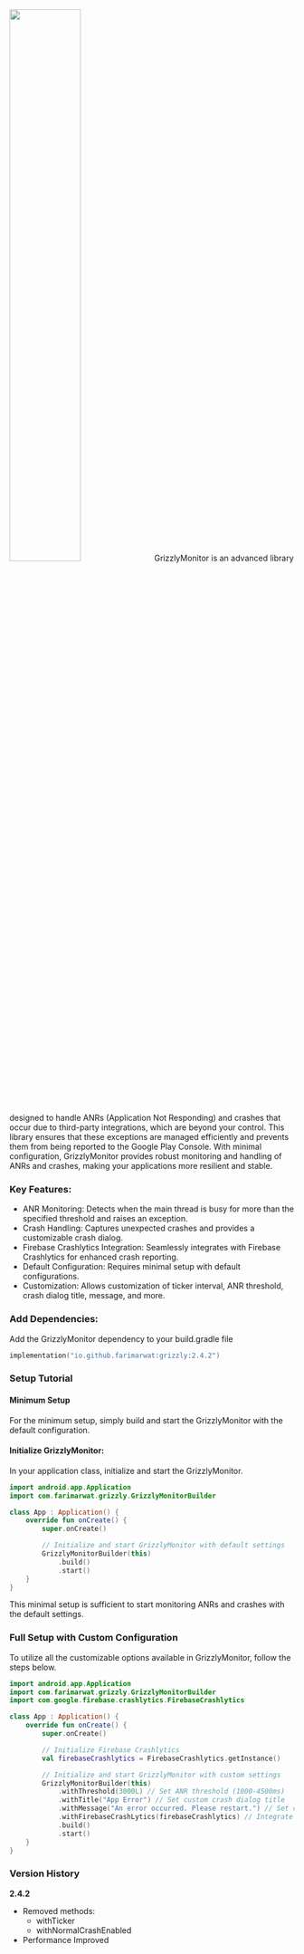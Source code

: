 
<img src="grizzly.webp" width="50%" height="50%"/>
GrizzlyMonitor is an advanced library designed to handle ANRs (Application Not Responding) and crashes that occur due to third-party integrations, which are beyond your control. This library ensures that these exceptions are managed efficiently and prevents them from being reported to the Google Play Console. With minimal configuration, GrizzlyMonitor provides robust monitoring and handling of ANRs and crashes, making your applications more resilient and stable.

### Key Features:
- ANR Monitoring: Detects when the main thread is busy for more than the specified threshold and raises an exception.
- Crash Handling: Captures unexpected crashes and provides a customizable crash dialog.
- Firebase Crashlytics Integration: Seamlessly integrates with Firebase Crashlytics for enhanced crash reporting.
- Default Configuration: Requires minimal setup with default configurations.
- Customization: Allows customization of ticker interval, ANR threshold, crash dialog title, message, and more.

### Add Dependencies:
Add the GrizzlyMonitor dependency to your build.gradle file
```kotlin
implementation("io.github.farimarwat:grizzly:2.4.2")

```

### Setup Tutorial
#### Minimum Setup
For the minimum setup, simply build and start the GrizzlyMonitor with the default configuration.

#### Initialize GrizzlyMonitor:
In your application class, initialize and start the GrizzlyMonitor.

```kotlin
import android.app.Application
import com.farimarwat.grizzly.GrizzlyMonitorBuilder

class App : Application() {
    override fun onCreate() {
        super.onCreate()

        // Initialize and start GrizzlyMonitor with default settings
        GrizzlyMonitorBuilder(this)
            .build()
            .start()
    }
}

```
This minimal setup is sufficient to start monitoring ANRs and crashes with the default settings.

### Full Setup with Custom Configuration
To utilize all the customizable options available in GrizzlyMonitor, follow the steps below.

```kotlin
import android.app.Application
import com.farimarwat.grizzly.GrizzlyMonitorBuilder
import com.google.firebase.crashlytics.FirebaseCrashlytics

class App : Application() {
    override fun onCreate() {
        super.onCreate()

        // Initialize Firebase Crashlytics
        val firebaseCrashlytics = FirebaseCrashlytics.getInstance()

        // Initialize and start GrizzlyMonitor with custom settings
        GrizzlyMonitorBuilder(this)
            .withThreshold(3000L) // Set ANR threshold (1000-4500ms)
            .withTitle("App Error") // Set custom crash dialog title
            .withMessage("An error occurred. Please restart.") // Set custom crash dialog message
            .withFirebaseCrashLytics(firebaseCrashlytics) // Integrate with Firebase Crashlytics
            .build()
            .start()
    }
}

```

### Version History
**2.4.2**
- Removed methods:
  - withTicker
  - withNormalCrashEnabled
- Performance Improved
